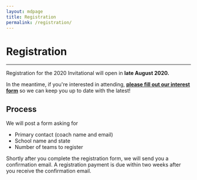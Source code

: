 ```yaml
---
layout: mdpage
title: Registration
permalink: /registration/
---
```


# Registration
<hr>

Registration for the 2020 Invitational will open in **late August 2020.**

In the meantime, if you're interested in attending,
<strong><a href="https://forms.gle/uUAmnpBDxtRqe7wNA">please fill out our interest form</a></strong>
so we can keep you up to date with the latest!

## Process

We will post a form asking for
- Primary contact (coach name and email)
- School name and state
- Number of teams to register

Shortly after you complete the registration form, we will send you a confirmation email.
A registration payment <!--of $100 per team--> is due within two weeks after you receive
the confirmation email.

<!--
## Registration Rules
- All teams are limited to 15 competing members as per Pennsylvania State rules.
- Due to limited availability of resources, we will only be able to accept the first 25 teams to fill out the form. Other teams will be placed on a waitlist.
- Each school may bring at most two teams.
- All teams must be registered with their corresponding state's Science Olympiad organization.
-->
